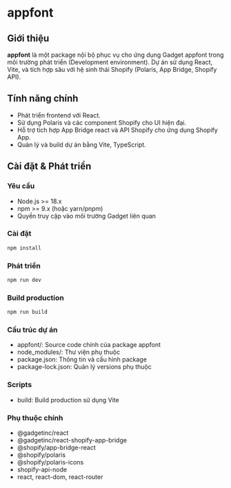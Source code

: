 # appfont

## Giới thiệu

**appfont** là một package nội bộ phục vụ cho ứng dụng Gadget appfont trong môi trường phát triển (Development environment). Dự án sử dụng React, Vite, và tích hợp sâu với hệ sinh thái Shopify (Polaris, App Bridge, Shopify API).

## Tính năng chính

- Phát triển frontend với React.
- Sử dụng Polaris và các component Shopify cho UI hiện đại.
- Hỗ trợ tích hợp App Bridge react và API Shopify cho ứng dụng Shopify App.
- Quản lý và build dự án bằng Vite, TypeScript.

## Cài đặt & Phát triển

### Yêu cầu

- Node.js >= 18.x
- npm >= 9.x (hoặc yarn/pnpm)
- Quyền truy cập vào môi trường Gadget liên quan

### Cài đặt

```bash
npm install
```
### Phát triển
```bash
npm run dev
```
### Build production
```bash
npm run build
```
### Cấu trúc dự án
- appfont/: Source code chính của package appfont
- node_modules/: Thư viện phụ thuộc
- package.json: Thông tin và cấu hình package
- package-lock.json: Quản lý versions phụ thuộc
### Scripts
- build: Build production sử dụng Vite
### Phụ thuộc chính
- @gadgetinc/react
- @gadgetinc/react-shopify-app-bridge
- @shopify/app-bridge-react
- @shopify/polaris
- @shopify/polaris-icons
- shopify-api-node
- react, react-dom, react-router
